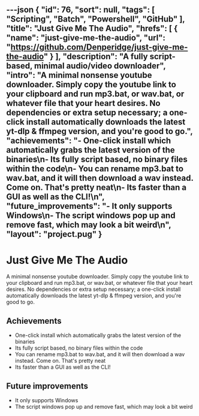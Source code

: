 ---json
{
"id": 76,
"sort": null,
"tags": [
"Scripting",
"Batch",
"Powershell",
"GitHub"
],
"title": "Just Give Me The Audio",
"hrefs": [
{
"name": "just-give-me-the-audio",
"url": "https://github.com/Denperidge/just-give-me-the-audio"
}
],
"description": "A fully script-based, minimal audio/video downloader",
"intro": "A minimal nonsense youtube downloader. Simply copy the youtube link to your clipboard and run mp3.bat, or wav.bat, or whatever file that your heart desires. No dependencies or extra setup necessary; a one-click install automatically downloads the latest yt-dlp & ffmpeg version, and you're good to go.",
"achievements": "- One-click install which automatically grabs the latest version of the binaries\n- Its fully script based, no binary files within the code\n- You can rename mp3.bat to wav.bat, and it will then download a wav instead. Come on. That's pretty neat\n- Its faster than a GUI as well as the CLI!\n",
"future_improvements": "- It only supports Windows\n- The script windows pop up and remove fast, which may look a bit weird\n",
"layout": "project.pug"
}
---
# Just Give Me The Audio
A minimal nonsense youtube downloader. Simply copy the youtube link to your clipboard and run mp3.bat, or wav.bat, or whatever file that your heart desires. No dependencies or extra setup necessary; a one-click install automatically downloads the latest yt-dlp & ffmpeg version, and you're good to go.

## Achievements
- One-click install which automatically grabs the latest version of the binaries
- Its fully script based, no binary files within the code
- You can rename mp3.bat to wav.bat, and it will then download a wav instead. Come on. That's pretty neat
- Its faster than a GUI as well as the CLI!


## Future improvements
- It only supports Windows
- The script windows pop up and remove fast, which may look a bit weird

